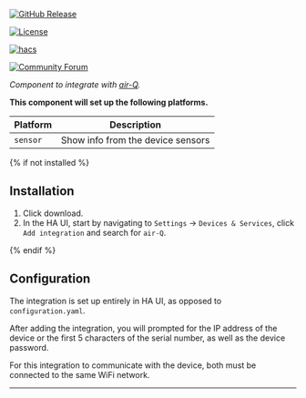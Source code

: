 [![GitHub Release][releases-shield]][releases]

[![License][license-shield]][license]

[![hacs][hacsbadge]][hacs]

[![Community Forum][forum-shield]][forum]

_Component to integrate with [air-Q][airq]._

**This component will set up the following platforms.**

Platform | Description
-- | --
`sensor` | Show info from the device sensors

{% if not installed %}
## Installation

1. Click download.
1. In the HA UI, start by navigating to `Settings` -> `Devices & Services`, click `Add integration` and search for `air-Q`.

{% endif %}

## Configuration

The integration is set up entirely in HA UI, as opposed to `configuration.yaml`.

After adding the integration, you will prompted for the IP address of the device or the first 5 characters of the serial number, as well as the device password.

For this integration to communicate with the device, both must be connected to the same WiFi network.

***

[airq]: https://github.com/CorantGmbH/airq-custom_integration
[hacs]: https://hacs.xyz
[hacsbadge]: https://img.shields.io/badge/HACS-Custom-orange.svg?style=for-the-badge
[forum-shield]: https://img.shields.io/badge/community-forum-brightgreen.svg?style=for-the-badge
[forum]: https://forum.air-q.com/
[license]: https://github.com/CorantGmbH/airq-custom_integration/blob/main/LICENSE
[license-shield]: https://img.shields.io/github/license/CorantGmbH/airq-custom_integration.svg?style=for-the-badge
[releases-shield]: https://img.shields.io/github/release/CorantGmbH/airq-custom_integration.svg?style=for-the-badge
[releases]: https://github.com/CorantGmbH/airq-custom_integration/releases
